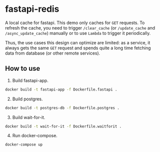 # fastapi-redis

A local cache for fastapi.
This demo only caches for `GET` requests.
To refresh the cache, you need to trigger `/clear_cache` (or `/update_cache` and `/async_update_cache`) manually or to use `Lambda` to trigger it periodically.

Thus, the use cases this design can optimize are limited: as a service, it always gets the same `GET` request and spends quite a long time fetching data from database (or other remote services).

## How to use

1. Build fastapi-app.

```sh
docker build -t fastapi-app -f Dockerfile.fastapi .
```

2. Build postgres.

```sh
docker build -t postgres-db -f Dockerfile.postgres .
```

3. Build wait-for-it.

```sh
docker build -t wait-for-it -f Dockerfile.waitforit .
```

4. Run docker-compose.

```sh
docker-compose up
```
